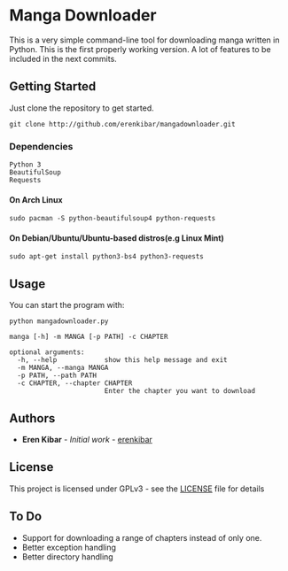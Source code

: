 # Manga Downloader

This is a very simple command-line tool for downloading manga written in Python. This is the first properly working version. A lot of features to be included in the next commits.

## Getting Started
Just clone the repository to get started.
````
git clone http://github.com/erenkibar/mangadownloader.git
````
### Dependencies
	Python 3
	BeautifulSoup
	Requests

#### On Arch Linux 
```
sudo pacman -S python-beautifulsoup4 python-requests
```

#### On Debian/Ubuntu/Ubuntu-based distros(e.g Linux Mint)
```
sudo apt-get install python3-bs4 python3-requests
```
## Usage
You can start the program with:

````
python mangadownloader.py
````

````
manga [-h] -m MANGA [-p PATH] -c CHAPTER

optional arguments:
  -h, --help            show this help message and exit
  -m MANGA, --manga MANGA
  -p PATH, --path PATH
  -c CHAPTER, --chapter CHAPTER
                        Enter the chapter you want to download

````
## Authors

* **Eren Kibar** - *Initial work* - [erenkibar](https://github.com/erenkibar)


## License

This project is licensed under GPLv3 - see the [LICENSE](LICENSE) file for details
## To Do

* Support for downloading a range of chapters instead of only one.
* Better exception handling
* Better directory handling 
